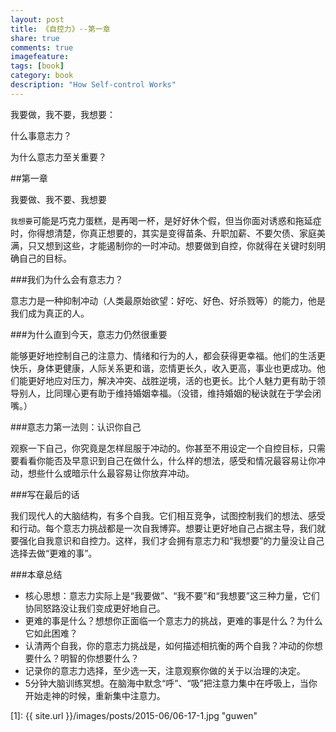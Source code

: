 ```yaml
---
layout: post
title: 《自控力》--第一章
share: true
comments: true
imagefeature:
tags: [book]
category: book
description: "How Self-control Works"
---
```


我要做，我不要，我想要：

什么事意志力？

为什么意志力至关重要？

<!--more-->

##第一章

我要做、我不要、我想要

`我想要`可能是巧克力蛋糕，是再喝一杯，是好好休个假，但当你面对诱惑和拖延症时，你得想清楚，你真正想要的，其实是变得苗条、升职加薪、不要欠债、家庭美满，只又想到这些，才能遏制你的一时冲动。想要做到自控，你就得在关键时刻明确自己的目标。

###我们为什么会有意志力？

意志力是一种抑制冲动（人类最原始欲望：好吃、好色、好杀戮等）的能力，他是我们成为真正的人。

###为什么直到今天，意志力仍然很重要

能够更好地控制自己的注意力、情绪和行为的人，都会获得更幸福。他们的生活更快乐，身体更健康，人际关系更和谐，恋情更长久，收入更高，事业也更成功。他们能更好地应对压力，解决冲突、战胜逆境，活的也更长。比个人魅力更有助于领导别人，比同理心更有助于维持婚姻幸福。（没错，维持婚姻的秘诀就在于学会闭嘴。）

###意志力第一法则：认识你自己

观察一下自己，你究竟是怎样屈服于冲动的。你甚至不用设定一个自控目标，只需要看看你能否及早意识到自己在做什么，什么样的想法，感受和情况最容易让你冲动，想些什么或暗示什么最容易让你放弃冲动。

###写在最后的话

我们现代人的大脑结构，有多个自我。它们相互竞争，试图控制我们的想法、感受和行动。每个意志力挑战都是一次自我博弈。想要让更好地自己占据主导，我们就要强化自我意识和自控力。这样，我们才会拥有意志力和“我想要”的力量没让自己选择去做“更难的事”。

###本章总结
* 核心思想：意志力实际上是“我要做”、“我不要”和“我想要”这三种力量，它们协同怒路没让我们变成更好地自己。
* 更难的事是什么？想想你正面临一个意志力的挑战，更难的事是什么？为什么它如此困难？
* 认清两个自我，你的意志力挑战是，如何描述相抗衡的两个自我？冲动的你想要什么？明智的你想要什么？
* 记录你的意志力选择，至少选一天，注意观察你做的关于以治理的决定。
* 5分钟大脑训练冥想。在脑海中默念“呼”、“吸”把注意力集中在呼吸上，当你开始走神的时候，重新集中注意力。




[1]: {{ site.url }}/images/posts/2015-06/06-17-1.jpg "guwen"




